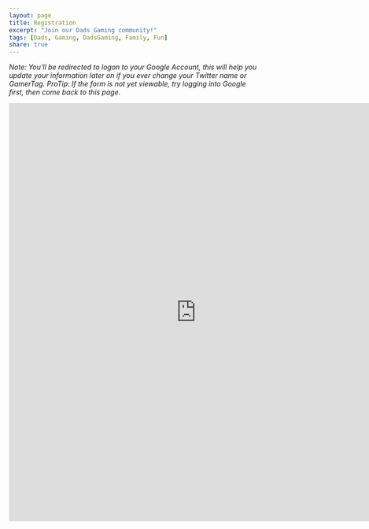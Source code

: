 ```yaml
---
layout: page
title: Registration
excerpt: "Join our Dads Gaming community!"
tags: [Dads, Gaming, DadsGaming, Family, Fun]
share: true
---
```


*Note: You'll be redirected to logon to your Google Account, this will help you update your information later on if you ever change your Twitter name or GamerTag. ProTip: If the form is not yet viewable, try logging into Google first, then come back to this page.*

<p><iframe src="https://docs.google.com/forms/d/1ZgX2LAJuZ7kbWHDjoMG5cPYmzYObMCB_3oxll5MBJhE/viewform?embedded=true" width="760" height="850" frameborder="0" marginheight="0" marginwidth="0">Loading...</iframe>
</p>
